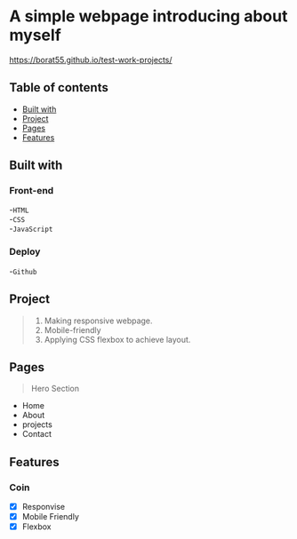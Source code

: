 # A simple webpage introducing about myself


<a href="https://borat55.github.io/test-work-projects/">https://borat55.github.io/test-work-projects/</a>

##  Table of contents

- [Built with](#built-with)
- [Project](#project)
- [Pages](#pages)
- [Features](#features)

## Built with

### Front-end

-`HTML`<br />
-`CSS`<br />
-`JavaScript`<br />

### Deploy

-`Github`

## Project

> 1. Making responsive webpage.
> 2. Mobile-friendly
> 3. Applying CSS flexbox to achieve layout.

## Pages
> Hero Section
- Home
- About
- projects
- Contact

## Features
### Coin
- [X] Responvise
- [X] Mobile Friendly
- [X] Flexbox
